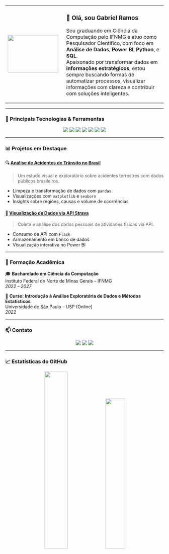 <table>
  <tr>
    <td width="170px">
      <img src="https://github.com/user-attachments/assets/a2989463-b7b0-4466-95a3-7faa8bf5db9a" width="160" height="120" />
    </td>
    <td>

### 👋 Olá, sou Gabriel Ramos

Sou graduando em Ciência da Computação pelo IFNMG e atuo como Pesquisador Científico, com foco em **Análise de Dados**, **Power BI**, **Python**, e **SQL**.  
Apaixonado por transformar dados em **informações estratégicos**, estou sempre buscando formas de automatizar processos, visualizar informações com clareza e contribuir com soluções inteligentes.

</td>
  </tr>
</table>



---

### 🚀 Principais Tecnologias & Ferramentas

<div align="center">

  <img src="https://img.shields.io/badge/-Python-3776AB?style=for-the-badge&logo=python&logoColor=white"/>
  <img src="https://img.shields.io/badge/-Pandas-150458?style=for-the-badge&logo=pandas&logoColor=white"/>
  <img src="https://img.shields.io/badge/-NumPy-013243?style=for-the-badge&logo=numpy&logoColor=white"/>
  <img src="https://img.shields.io/badge/-Seaborn-4B8BBE?style=for-the-badge&logo=python&logoColor=white"/>
  <img src="https://img.shields.io/badge/-Power%20BI-F2C811?style=for-the-badge&logo=powerbi&logoColor=black"/>
  <img src="https://img.shields.io/badge/-MySQL-4479A1?style=for-the-badge&logo=mysql&logoColor=white"/>
  <img src="https://img.shields.io/badge/-Git-F05032?style=for-the-badge&logo=git&logoColor=white"/>

</div>


---

### 📊 Projetos em Destaque

#### 🔍 [Análise de Acidentes de Trânsito no Brasil](https://github.com/gabrielramos731/obitos-att-brasil)
> Um estudo visual e exploratório sobre acidentes terrestres com dados públicos brasileiros.
- Limpeza e transformação de dados com `pandas`
- Visualizações com `matplotlib` e `seaborn`
- Insights sobre regiões, causas e volume de ocorrências

#### 🚴 [Visualização de Dados via API Strava](https://github.com/gabrielramos731/strava-analysis)
> Coleta e análise dos dados pessoais de atividades físicas via API.
- Consumo de API com `Flask`
- Armazenamento em banco de dados
- Visualização interativa no Power BI

---

### 🧠 Formação Acadêmica

🎓 **Bacharelado em Ciência da Computação**  
Instituto Federal do Norte de Minas Gerais – IFNMG  
*2022 – 2027*

📘 **Curso: Introdução à Análise Exploratória de Dados e Métodos Estatísticos**  
Universidade de São Paulo – USP (Online)  
*2022*

---

### 📫 Contato

<div align="center">
  <a href = "mailto:ramos.gabrielsilva23@gmail.com"><img src="https://img.shields.io/badge/-Gmail-%23333?style=for-the-badge&logo=gmail&logoColor=white"></a>
  <a href="https://www.linkedin.com/in/grsilva1/" target="_blank"><img src="https://img.shields.io/badge/-LinkedIn-%230077B5?style=for-the-badge&logo=linkedin&logoColor=white"></a>
  <a href="https://github.com/gabrielramos731" target="_blank"><img src="https://img.shields.io/badge/-GitHub-000?style=for-the-badge&logo=github&logoColor=white"></a>
</div>

---

### 📈 Estatísticas do GitHub

<div align="center">
  <img width="38%" src="https://github-readme-stats.vercel.app/api?username=gabrielramos731&show_icons=true&theme=dracula&include_all_commits=true&count_private=true"/>
  <img width="35%" src="https://github-readme-stats.vercel.app/api/top-langs/?username=gabrielramos731&layout=compact&langs_count=7&theme=dracula"/>
</div>
